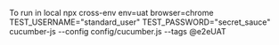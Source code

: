 To run in local
npx cross-env env=uat browser=chrome TEST_USERNAME="standard_user" TEST_PASSWORD="secret_sauce" cucumber-js --config config/cucumber.js --tags @e2eUAT
